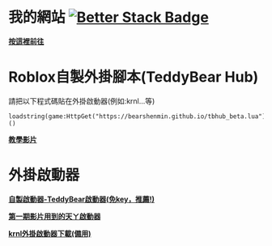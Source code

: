 # 我的網站 [![Better Stack Badge](https://uptime.betterstack.com/status-badges/v1/monitor/14y6k.svg)](https://uptime.betterstack.com/?utm_source=status_badge)
**[按這裡前往](https://bearshenmin.github.io/)**

# Roblox自製外掛腳本(TeddyBear Hub)
請把以下程式碼貼在外掛啟動器(例如:krnl...等)
```
loadstring(game:HttpGet("https://bearshenmin.github.io/tbhub_beta.lua"))()
```
**[教學影片](https://youtu.be/48qxA5W3MhA)**
# 外掛啟動器
**[自製啟動器-TeddyBear啟動器(免key，推薦!)](https://github.com/Bearshenmin/TeddyBear_Luncher/releases)**

**[第一期影片用到的天ㄚ啟動器](https://www.youtube.com/@cockroach520)**

**[krnl外掛啟動器下載(備用)](https://krnl.place/)**
